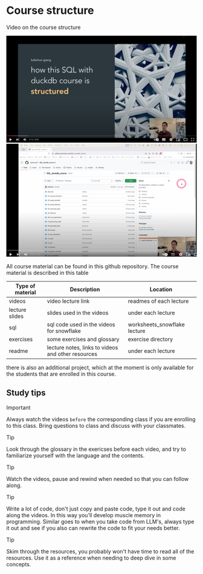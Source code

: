 # Course structure

Video on the course structure 

<a href="https://youtu.be/-9y2Jw-ETZA" target="_blank">
  <img src="https://github.com/kokchun/assets/blob/main/sql/01_course_structure_1.png?raw=true" alt="dbeaver navigation" width="600">
</a>

<a href="https://youtu.be/woVKB99-KFg" target="_blank">
  <img src="https://github.com/kokchun/assets/blob/main/sql/01_course_structure_2.png?raw=true" alt="dbeaver navigation" width="600">
</a>






All course material can be found in this github repository. The course material is described in this table

| Type of material | Description                                        | Location                     |
| ---------------- | -------------------------------------------------- | ---------------------------- |
| videos           | video lecture link                                 | readmes of each lecture      |
| lecture slides   | slides used in the videos                          | under each lecture           |
| sql              | sql code used in the videos for snowflake          | worksheets_snowflake lecture |
| exercises        | some exercises and glossary                        | exercise directory           |
| readme           | lecture notes, links to videos and other resources | under each lecture           |

there is also an additional project, which at the moment is only available for the students that are enrolled in this course.

## Study tips

> [!IMPORTANT]
> Always watch the videos `before` the corresponding class if you are enrolling to this class. Bring questions to class and discuss with your classmates.

> [!TIP]
> Look through the glossary in the exericses before each video, and try to familiarize yourself with the language and the contents.

> [!TIP]
> Watch the videos, pause and rewind when needed so that you can follow along.

> [!TIP]
> Write a lot of code, don't just copy and paste code, type it out and code along the videos. In this way you'll develop muscle memory in programming. Similar goes to when you take code from LLM's, always type it out and see if you also can rewrite the code to fit your needs better.

> [!TIP]
> Skim through the resources, you probably won't have time to read all of the resources. Use it as a reference when needing to deep dive in some concepts.
